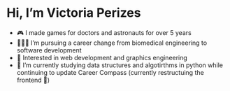 # Hi, I’m Victoria Perizes
- 🎮 I made games for doctors and astronauts for over 5 years 
- 👩🏼‍🎓 I’m pursuing a career change from biomedical engineering to software development
- 👀 Interested in web development and graphics engineering
- 📖 I’m currently studying data structures and algotirthms in python while continuing to update Career Compass (currently restructuing the frontend 🚧)

<!---
vperizes/vperizes is a ✨ special ✨ repository because its `README.md` (this file) appears on your GitHub profile.
You can click the Preview link to take a look at your changes.
--->

